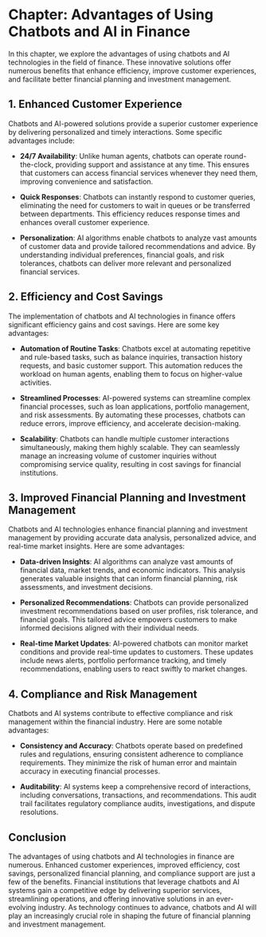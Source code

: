 Chapter: Advantages of Using Chatbots and AI in Finance
=======================================================

In this chapter, we explore the advantages of using chatbots and AI technologies in the field of finance. These innovative solutions offer numerous benefits that enhance efficiency, improve customer experiences, and facilitate better financial planning and investment management.

**1. Enhanced Customer Experience**
-----------------------------------

Chatbots and AI-powered solutions provide a superior customer experience by delivering personalized and timely interactions. Some specific advantages include:

* **24/7 Availability**: Unlike human agents, chatbots can operate round-the-clock, providing support and assistance at any time. This ensures that customers can access financial services whenever they need them, improving convenience and satisfaction.

* **Quick Responses**: Chatbots can instantly respond to customer queries, eliminating the need for customers to wait in queues or be transferred between departments. This efficiency reduces response times and enhances overall customer experience.

* **Personalization**: AI algorithms enable chatbots to analyze vast amounts of customer data and provide tailored recommendations and advice. By understanding individual preferences, financial goals, and risk tolerances, chatbots can deliver more relevant and personalized financial services.

**2. Efficiency and Cost Savings**
----------------------------------

The implementation of chatbots and AI technologies in finance offers significant efficiency gains and cost savings. Here are some key advantages:

* **Automation of Routine Tasks**: Chatbots excel at automating repetitive and rule-based tasks, such as balance inquiries, transaction history requests, and basic customer support. This automation reduces the workload on human agents, enabling them to focus on higher-value activities.

* **Streamlined Processes**: AI-powered systems can streamline complex financial processes, such as loan applications, portfolio management, and risk assessments. By automating these processes, chatbots can reduce errors, improve efficiency, and accelerate decision-making.

* **Scalability**: Chatbots can handle multiple customer interactions simultaneously, making them highly scalable. They can seamlessly manage an increasing volume of customer inquiries without compromising service quality, resulting in cost savings for financial institutions.

**3. Improved Financial Planning and Investment Management**
------------------------------------------------------------

Chatbots and AI technologies enhance financial planning and investment management by providing accurate data analysis, personalized advice, and real-time market insights. Here are some advantages:

* **Data-driven Insights**: AI algorithms can analyze vast amounts of financial data, market trends, and economic indicators. This analysis generates valuable insights that can inform financial planning, risk assessments, and investment decisions.

* **Personalized Recommendations**: Chatbots can provide personalized investment recommendations based on user profiles, risk tolerance, and financial goals. This tailored advice empowers customers to make informed decisions aligned with their individual needs.

* **Real-time Market Updates**: AI-powered chatbots can monitor market conditions and provide real-time updates to customers. These updates include news alerts, portfolio performance tracking, and timely recommendations, enabling users to react swiftly to market changes.

**4. Compliance and Risk Management**
-------------------------------------

Chatbots and AI systems contribute to effective compliance and risk management within the financial industry. Here are some notable advantages:

* **Consistency and Accuracy**: Chatbots operate based on predefined rules and regulations, ensuring consistent adherence to compliance requirements. They minimize the risk of human error and maintain accuracy in executing financial processes.

* **Auditability**: AI systems keep a comprehensive record of interactions, including conversations, transactions, and recommendations. This audit trail facilitates regulatory compliance audits, investigations, and dispute resolutions.

**Conclusion**
--------------

The advantages of using chatbots and AI technologies in finance are numerous. Enhanced customer experiences, improved efficiency, cost savings, personalized financial planning, and compliance support are just a few of the benefits. Financial institutions that leverage chatbots and AI systems gain a competitive edge by delivering superior services, streamlining operations, and offering innovative solutions in an ever-evolving industry. As technology continues to advance, chatbots and AI will play an increasingly crucial role in shaping the future of financial planning and investment management.
